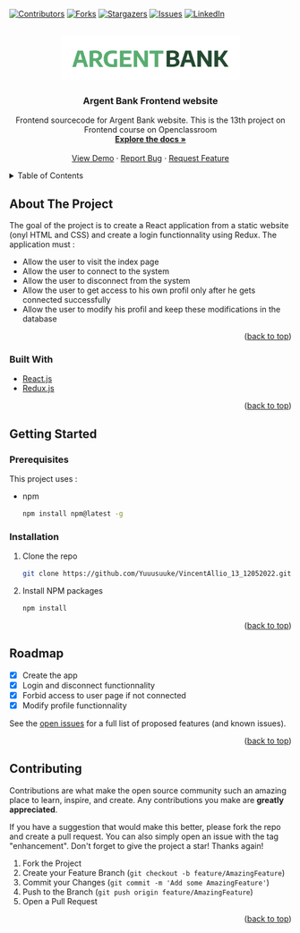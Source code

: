 <div id="top"></div>
<!--
*** Thanks for checking out the Best-README-Template. If you have a suggestion
*** that would make this better, please fork the repo and create a pull request
*** or simply open an issue with the tag "enhancement".
*** Don't forget to give the project a star!
*** Thanks again! Now go create something AMAZING! :D
-->



<!-- PROJECT SHIELDS -->
<!--
*** I'm using markdown "reference style" links for readability.
*** Reference links are enclosed in brackets [ ] instead of parentheses ( ).
*** See the bottom of this document for the declaration of the reference variables
*** for contributors-url, forks-url, etc. This is an optional, concise syntax you may use.
*** https://www.markdownguide.org/basic-syntax/#reference-style-links
-->
[![Contributors][contributors-shield]][contributors-url]
[![Forks][forks-shield]][forks-url]
[![Stargazers][stars-shield]][stars-url]
[![Issues][issues-shield]][issues-url]
[![LinkedIn][linkedin-shield]][linkedin-url]



<!-- PROJECT LOGO -->
<br />
<div align="center">
  <a href="https://github.com/Yuuusuuke/VincentAllio_13_12052022">
    <img src="./src/img/argentBankLogo.png" alt="Logo" width="320" height="80">
  </a>

<h3 align="center">Argent Bank Frontend website</h3>

  <p align="center">
    Frontend sourcecode for Argent Bank website. This is the 13th project on Frontend course on Openclassroom
    <br />
    <a href="https://github.com/Yuuusuuke/VincentAllio_13_12052022"><strong>Explore the docs »</strong></a>
    <br />
    <br />
    <a href="https://github.com/Yuuusuuke/VincentAllio_13_12052022">View Demo</a>
    ·
    <a href="https://github.com/Yuuusuuke/VincentAllio_13_12052022/issues">Report Bug</a>
    ·
    <a href="https://github.com/Yuuusuuke/VincentAllio_13_12052022/issues">Request Feature</a>
  </p>
</div>



<!-- TABLE OF CONTENTS -->
<details>
  <summary>Table of Contents</summary>
  <ol>
    <li>
      <a href="#about-the-project">About The Project</a>
      <ul>
        <li><a href="#built-with">Built With</a></li>
      </ul>
    </li>
    <li>
      <a href="#getting-started">Getting Started</a>
      <ul>
        <li><a href="#prerequisites">Prerequisites</a></li>
        <li><a href="#installation">Installation</a></li>
      </ul>
    </li>
    <li><a href="#roadmap">Roadmap</a></li>
    <li><a href="#contributing">Contributing</a></li>
  </ol>
</details>



<!-- ABOUT THE PROJECT -->
## About The Project

The goal of the project is to create a React application from a static website (onyl HTML and CSS) and create a login functionnality using Redux. The application must :

* Allow the user to visit the index page
* Allow the user to connect to the system
* Allow the user to disconnect from the system
* Allow the user to get access to his own profil only after he gets connected successfully
* Allow the user to modify his profil and keep these modifications in the database

<p align="right">(<a href="#top">back to top</a>)</p>



### Built With

* [React.js](https://reactjs.org/)
* [Redux.js](https://redux.js.org/)

<p align="right">(<a href="#top">back to top</a>)</p>



<!-- GETTING STARTED -->
## Getting Started

### Prerequisites

This project uses :
* npm
  ```sh
  npm install npm@latest -g
  ```

### Installation

1. Clone the repo
   ```sh
   git clone https://github.com/Yuuusuuke/VincentAllio_13_12052022.git
   ```
2. Install NPM packages
   ```sh
   npm install
   ```

<p align="right">(<a href="#top">back to top</a>)</p>



<!-- ROADMAP -->
## Roadmap

- [x] Create the app
- [x] Login and disconnect functionnality
- [x] Forbid access to user page if not connected
- [x] Modify profile functionnality

See the [open issues](https://github.com/Yuuusuuke/VincentAllio_13_12052022/issues) for a full list of proposed features (and known issues).

<p align="right">(<a href="#top">back to top</a>)</p>



<!-- CONTRIBUTING -->
## Contributing

Contributions are what make the open source community such an amazing place to learn, inspire, and create. Any contributions you make are **greatly appreciated**.

If you have a suggestion that would make this better, please fork the repo and create a pull request. You can also simply open an issue with the tag "enhancement".
Don't forget to give the project a star! Thanks again!

1. Fork the Project
2. Create your Feature Branch (`git checkout -b feature/AmazingFeature`)
3. Commit your Changes (`git commit -m 'Add some AmazingFeature'`)
4. Push to the Branch (`git push origin feature/AmazingFeature`)
5. Open a Pull Request

<p align="right">(<a href="#top">back to top</a>)</p>



<!-- MARKDOWN LINKS & IMAGES -->
<!-- https://www.markdownguide.org/basic-syntax/#reference-style-links -->
[contributors-shield]: https://img.shields.io/github/contributors/Yuuusuuke/VincentAllio_13_12052022.svg?style=for-the-badge
[contributors-url]: https://github.com/Yuuusuuke/VincentAllio_13_12052022/graphs/contributors
[forks-shield]: https://img.shields.io/github/forks/Yuuusuuke/VincentAllio_13_12052022.svg?style=for-the-badge
[forks-url]: https://github.com/Yuuusuuke/VincentAllio_13_12052022/network/members
[stars-shield]: https://img.shields.io/github/stars/Yuuusuuke/VincentAllio_13_12052022.svg?style=for-the-badge
[stars-url]: https://github.com/Yuuusuuke/VincentAllio_13_12052022/stargazers
[issues-shield]: https://img.shields.io/github/issues/Yuuusuuke/VincentAllio_13_12052022.svg?style=for-the-badge
[issues-url]: https://github.com/Yuuusuuke/VincentAllio_13_12052022/issues
[linkedin-shield]: https://img.shields.io/badge/-LinkedIn-black.svg?style=for-the-badge&logo=linkedin&colorB=555
[linkedin-url]: https://www.linkedin.com/in/vincent-allio-3036061b2